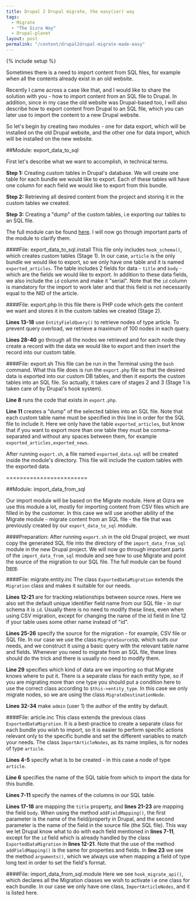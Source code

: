```yaml
---
title: Drupal 2 Drupal migrate, the easy(ier) way
tags:
  - Migrate
  - "The Gizra Way"
  - Drupal-planet
layout: post
permalink: "/content/drupal2drupal-migrate-made-easy"
---
```

{% include setup %}

Sometimes there is a need to import content from SQL files, for example when all the contents already exist in an old website.

Recently I came across a case like that, and I would like to share the solution with you - how to import content from an SQL file to Drupal.
In addition, since in my case the old website was Drupal-based too, I will also describe how to export content from Drupal to an SQL file, which you can later use to import the content to a new Drupal website.

So let's begin by creating two modules - one for data export, which will be installed on the old Drupal website, and the other one for data import, which will be installed on the new website.

<!-- more -->

##Module: export_data_to_sql

First let's describe what we want to accomplish, in technical terms.

**Step 1:** Creating custom tables in Drupal's database. We will create one table for each bundle we would like to export. Each of these tables will have one column for each field we would like to export from this bundle.

**Step 2:** Retrieving all desired content from the project and storing it in the custom tables we created.

**Step 3:** Creating a "dump" of the custom tables, i.e exporting our tables to an SQL file.

The full module can be found [here](https://github.com/NofarGizra/Migration-with-SQL-files/tree/master/export_data_to_sql). I will now go through important parts of the module to clarify them.

####File: export_data_to_sql.install
This file only includes ``hook_schema()``, which creates custom tables (Stage 1). In our case, ``article`` is the only bundle we would like to export, so we only have one table and it is named ``exported_articles``. The table includes 2 fields for data - ``title`` and ``body`` - which are the fields we would like to export. In addition to these data fields, we also include the ``id`` column and make it "serial". Note that the ``id`` column is mandatory for the import to work later and that this field is not necessarily equal to the NID of the article.

####File: export.php
In this file there is PHP code which gets the content we want and stores it in the custom tables we created (Stage 2).

**Lines 13-18** use ``EntityFieldQuery()`` to retrieve nodes of type article. To prevent query overload, we retrieve a maximum of 100 nodes in each query.

**Lines 28-40** go through all the nodes we retrieved and for each node they create a record with the data we would like to export and then insert the record into our custom table.

####File: export.sh
This file can be run in the Terminal using the ``bash`` command. What this file does is run the ``export.php`` file so that the desired data is exported into our custom DB tables, and then it exports the custom tables into an SQL file. So actually, it takes care of stages 2 and 3 (Stage 1 is taken care of by Drupal's hook system).

**Line 8** runs the code that exists in ``export.php``.

**Line 11** creates a "dump" of the selected tables into an SQL file. Note that each custom table name must be specified in this line in order for the SQL file to include it. Here we only have the table ``exported_articles``, but know that if you want to export more than one table they must be comma-separated and without any spaces between them, for example ``exported_articles,exported_news``.

After running ``export.sh``, a file named ``exported_data.sql`` will be created inside the module's directory. This file will include the custom tables with the exported data.

========================

##Module: import_data_from_sql

Our import module will be based on the Migrate module. Here at Gizra we use this module a lot, mostly for importing content from CSV files which are filled in by the customer. In this case we will use another ability of the Migrate module - migrate content from an SQL file - the file that was previously created by our ``export_data_to_sql`` module.

####Preparation:
After running ``export.sh`` in the old Drupal project, we must copy the generated SQL file into the directory of the ``import_data_from_sql`` module in the new Drupal project. We will now go through important parts of the ``import_data_from_sql`` module and see how to use Migrate and point the source of the migration to our SQL file. The full module can be found [here](https://github.com/NofarGizra/Migration-with-SQL-files/tree/master/import_data_from_sql).

####File: migrate.entity.inc
The class ``ExportedDataMigration`` extends the ``Migration`` class and makes it suitable for our needs.

**Lines 12-21** are for tracking relationships between source rows. Here we also set the default unique identifier field name from our SQL file - in our schema it is ``id``. Usually there is no need to modify these lines, even when using CSV migration, except for changing the name of the id field in line 12 if your table uses some other name instead of "id".

**Lines 25-26** specify the source for the migration - for example, CSV file or SQL file. In our case we use the class ``MigrateSourceSQL`` which suits our needs, and we construct it using a basic query with the relevant table name and fields. Whenever you need to migrate from an SQL file, these lines should do the trick and there is usually no need to modify them.

**Line 29** specifies which kind of data are we importing so that Migrate knows where to put it. There is a separate class for each entity type, so if you are migrating more than one type you should put a condition here to use the correct class according to ``$this->entity_type``. In this case we only migrate nodes, so we are using the class ``MigrateDestinationNode``.

**Lines 32-34** make ``admin`` (user 1) the author of the entity by default.

####File: article.inc
This class extends the previous class ``ExportedDataMigration``. It is a best-practice to create a separate class for each bundle you wish to import, so it is easier to perform specific actions relevant only to the specific bundle and set the different variables to match your needs. The class ``ImportArticleNodes``, as its name implies, is for nodes of type ``article``.

**Lines 4-5** specify what is to be created - in this case a node of type ``article``.

**Line 6** specifies the name of the SQL table from which to import the data for this bundle.

**Lines 7-11** specify the names of the columns in our SQL table.

**Lines 17-18** are mapping the ``title`` property, and **lines 21-23** are mapping the field ``body``. When using the method ``addFieldMapping()``, the first parameter is the name of the field/property in Drupal, and the second parameter is the name of the field in the source file (the SQL file). This way we let Drupal know what to do with each field mentioned in **lines 7-11**, except for the ``id`` field which is already handled by the class ``ExportedDataMigration`` in **lines 12-21**. Note that the use of the method ``addFieldMapping()`` is the same for properties and fields. In **line 23** we see the method ``arguments()``, which we always use when mapping a field of type long text in order to set the field's format.

####File: import_data_from_sql.module
Here we see ``hook_migrate_api()``, which declares all the Migration classes we wish to activate i.e one class for each bundle. In our case we only have one class, ``ImportArticleNodes``, and it is listed here.
